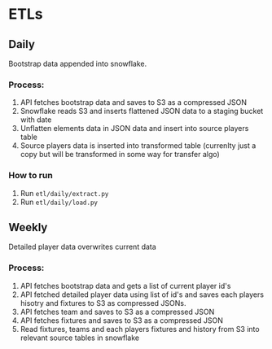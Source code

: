 # ETLs

## Daily
Bootstrap data appended into snowflake.

### Process:
1. API fetches bootstrap data and saves to S3 as a compressed JSON
2. Snowflake reads S3 and inserts flattened JSON data to a staging bucket with date
3. Unflatten elements data in JSON data and insert into source players table
4. Source players data is inserted into transformed table (currenlty just a copy but will be transformed in some way for transfer algo)

### How to run
1. Run `etl/daily/extract.py`
1. Run `etl/daily/load.py`



## Weekly
Detailed player data overwrites current data

### Process:
1. API fetches bootstrap data and gets a list of current player id's
2. API fetched detailed player data using list of id's and saves each players hisotry and fixtures to S3 as compressed JSONs.
3. API fetches team and saves to S3 as a compressed JSON
4. API fetches fixtures and saves to S3 as a compressed JSON
5. Read fixtures, teams and each players fixtures and history from S3 into relevant source tables in snowflake
